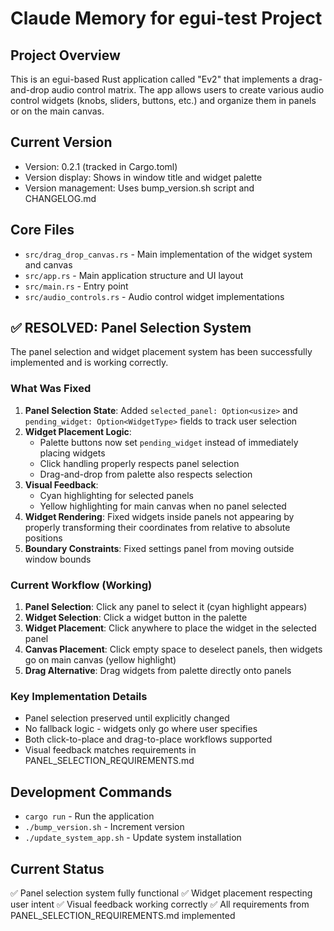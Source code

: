 # Claude Memory for egui-test Project

## Project Overview
This is an egui-based Rust application called "Ev2" that implements a drag-and-drop audio control matrix. The app allows users to create various audio control widgets (knobs, sliders, buttons, etc.) and organize them in panels or on the main canvas.

## Current Version
- Version: 0.2.1 (tracked in Cargo.toml)
- Version display: Shows in window title and widget palette
- Version management: Uses bump_version.sh script and CHANGELOG.md

## Core Files
- `src/drag_drop_canvas.rs` - Main implementation of the widget system and canvas
- `src/app.rs` - Main application structure and UI layout
- `src/main.rs` - Entry point
- `src/audio_controls.rs` - Audio control widget implementations

## ✅ RESOLVED: Panel Selection System
The panel selection and widget placement system has been successfully implemented and is working correctly.

### What Was Fixed
1. **Panel Selection State**: Added `selected_panel: Option<usize>` and `pending_widget: Option<WidgetType>` fields to track user selection
2. **Widget Placement Logic**: 
   - Palette buttons now set `pending_widget` instead of immediately placing widgets
   - Click handling properly respects panel selection
   - Drag-and-drop from palette also respects selection
3. **Visual Feedback**: 
   - Cyan highlighting for selected panels
   - Yellow highlighting for main canvas when no panel selected
4. **Widget Rendering**: Fixed widgets inside panels not appearing by properly transforming their coordinates from relative to absolute positions
5. **Boundary Constraints**: Fixed settings panel from moving outside window bounds

### Current Workflow (Working)
1. **Panel Selection**: Click any panel to select it (cyan highlight appears)
2. **Widget Selection**: Click a widget button in the palette
3. **Widget Placement**: Click anywhere to place the widget in the selected panel
4. **Canvas Placement**: Click empty space to deselect panels, then widgets go on main canvas (yellow highlight)
5. **Drag Alternative**: Drag widgets from palette directly onto panels

### Key Implementation Details
- Panel selection preserved until explicitly changed
- No fallback logic - widgets only go where user specifies
- Both click-to-place and drag-to-place workflows supported
- Visual feedback matches requirements in PANEL_SELECTION_REQUIREMENTS.md

## Development Commands
- `cargo run` - Run the application
- `./bump_version.sh` - Increment version
- `./update_system_app.sh` - Update system installation

## Current Status
✅ Panel selection system fully functional
✅ Widget placement respecting user intent
✅ Visual feedback working correctly
✅ All requirements from PANEL_SELECTION_REQUIREMENTS.md implemented